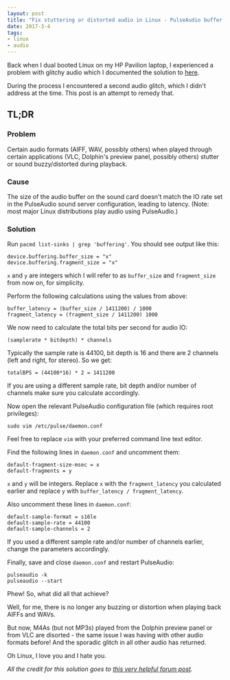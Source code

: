 ```yaml
---
layout: post
title: "Fix stuttering or distorted audio in Linux - PulseAudio buffer resizing"
date: 2017-3-4
tags:
- linux
- audio
---
```


Back when I dual booted Linux on my HP Pavilion laptop, I experienced a problem with glitchy audio which I documented the solution to <a href="http://nightmare.website/blog/horrorstory">here</a>.

During the process I encountered a second audio glitch, which I didn't address at the time. This post is an attempt to remedy that.
<!--break--> 

## TL;DR

<!--### System specifications
I'm including this so you can compare it to your own specs if you're having the same problem, since it may well be hardware dependent.

OS: KDE Neon User Edition (Ubuntu derivative)
TODO hardware spec
-->

### Problem
Certain audio formats (AIFF, WAV, possibly others) when played through certain applications (VLC, Dolphin's preview panel, possibly others) stutter or sound buzzy/distorted during playback.

### Cause
The size of the audio buffer on the sound card doesn't match the IO rate set in the PulseAudio sound server configuration, leading to latency. (Note: most major Linux distributions play audio using PulseAudio.)

### Solution

Run `pacmd list-sinks | grep 'buffering'`. You should see output like this:

    device.buffering.buffer_size = "x"
    device.buffering.fragment_size = "x"

`x` and `y` are integers which I will refer to as `buffer_size` and `fragment_size` from now on, for simplicity.

Perform the following calculations using the values from above:

    buffer_latency = (buffer_size / 1411200) / 1000
    fragment_latency = (fragment_size / 1411200) 1000

We now need to calculate the total bits per second for audio IO:

    (samplerate * bitdepth) * channels 

Typically the sample rate is 44100, bit depth is 16 and there are 2 channels (left and right, for stereo). So we get:

    totalBPS = (44100*16) * 2 = 1411200

If you are using a different sample rate, bit depth and/or number of channels make sure you calculate accordingly.

Now open the relevant PulseAudio configuration file (which requires root privileges):

    sudo vim /etc/pulse/daemon.conf

Feel free to replace `vim` with your preferred command line text editor.

Find the following lines in `daemon.conf` and uncomment them:

    default-fragment-size-msec = x
    default-fragments = y

`x` and `y` will be integers. Replace `x` with the `fragment_latency` you calculated earlier and replace `y` with `buffer_latency / fragment_latency`.

Also uncomment these lines in `daemon.conf`:

    default-sample-format = s16le
    default-sample-rate = 44100
    default-sample-channels = 2

If you used a different sample rate and/or number of channels earlier, change the parameters accordingly.

Finally, save and close `daemon.conf` and restart PulseAudio:

    pulseaudio -k
    pulseaudio --start

Phew! So, what did all that achieve?

Well, for me, there is no longer any buzzing or distortion when playing back AIFFs and WAVs. 

But now, M4As (but not MP3s) played from the Dolphin preview panel or from VLC are disorted - the same issue I was having with other audio formats before! And the sporadic glitch in all other audio has returned.

Oh Linux, I love you and I hate you.

<em>All the credit for this solution goes to <a href="https://forums.linuxmint.com/viewtopic.php?f=42&t=44862">this very helpful forum post</a>.</em>
